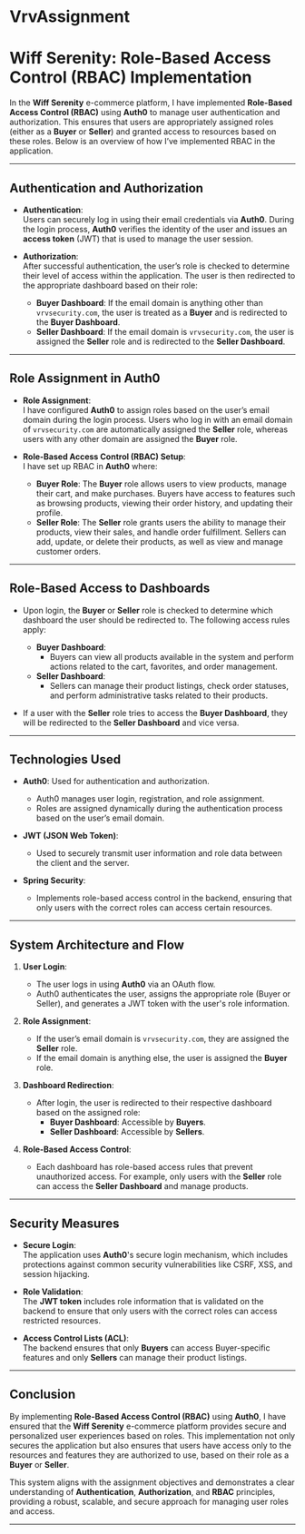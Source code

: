 # VrvAssignment
# Wiff Serenity: Role-Based Access Control (RBAC) Implementation

In the **Wiff Serenity** e-commerce platform, I have implemented **Role-Based Access Control (RBAC)** using **Auth0** to manage user authentication and authorization. This ensures that users are appropriately assigned roles (either as a **Buyer** or **Seller**) and granted access to resources based on these roles. Below is an overview of how I’ve implemented RBAC in the application.

---

## **Authentication and Authorization**

- **Authentication**:  
  Users can securely log in using their email credentials via **Auth0**. During the login process, **Auth0** verifies the identity of the user and issues an **access token** (JWT) that is used to manage the user session.

- **Authorization**:  
  After successful authentication, the user’s role is checked to determine their level of access within the application. The user is then redirected to the appropriate dashboard based on their role:
  - **Buyer Dashboard**: If the email domain is anything other than `vrvsecurity.com`, the user is treated as a **Buyer** and is redirected to the **Buyer Dashboard**.
  - **Seller Dashboard**: If the email domain is `vrvsecurity.com`, the user is assigned the **Seller** role and is redirected to the **Seller Dashboard**.

---

## **Role Assignment in Auth0**

- **Role Assignment**:  
  I have configured **Auth0** to assign roles based on the user’s email domain during the login process. Users who log in with an email domain of `vrvsecurity.com` are automatically assigned the **Seller** role, whereas users with any other domain are assigned the **Buyer** role.

- **Role-Based Access Control (RBAC) Setup**:  
  I have set up RBAC in **Auth0** where:
  - **Buyer Role**: The **Buyer** role allows users to view products, manage their cart, and make purchases. Buyers have access to features such as browsing products, viewing their order history, and updating their profile.
  - **Seller Role**: The **Seller** role grants users the ability to manage their products, view their sales, and handle order fulfillment. Sellers can add, update, or delete their products, as well as view and manage customer orders.

---

## **Role-Based Access to Dashboards**

- Upon login, the **Buyer** or **Seller** role is checked to determine which dashboard the user should be redirected to. The following access rules apply:
  - **Buyer Dashboard**:  
    - Buyers can view all products available in the system and perform actions related to the cart, favorites, and order management.
  - **Seller Dashboard**:  
    - Sellers can manage their product listings, check order statuses, and perform administrative tasks related to their products.

- If a user with the **Seller** role tries to access the **Buyer Dashboard**, they will be redirected to the **Seller Dashboard** and vice versa.

---

## **Technologies Used**

- **Auth0**: Used for authentication and authorization.  
  - Auth0 manages user login, registration, and role assignment.  
  - Roles are assigned dynamically during the authentication process based on the user’s email domain.

- **JWT (JSON Web Token)**:  
  - Used to securely transmit user information and role data between the client and the server.

- **Spring Security**:  
  - Implements role-based access control in the backend, ensuring that only users with the correct roles can access certain resources.

---

## **System Architecture and Flow**

1. **User Login**:  
   - The user logs in using **Auth0** via an OAuth flow.  
   - Auth0 authenticates the user, assigns the appropriate role (Buyer or Seller), and generates a JWT token with the user's role information.

2. **Role Assignment**:  
   - If the user’s email domain is `vrvsecurity.com`, they are assigned the **Seller** role.  
   - If the email domain is anything else, the user is assigned the **Buyer** role.

3. **Dashboard Redirection**:  
   - After login, the user is redirected to their respective dashboard based on the assigned role:
     - **Buyer Dashboard**: Accessible by **Buyers**.
     - **Seller Dashboard**: Accessible by **Sellers**.

4. **Role-Based Access Control**:  
   - Each dashboard has role-based access rules that prevent unauthorized access. For example, only users with the **Seller** role can access the **Seller Dashboard** and manage products.

---

## **Security Measures**

- **Secure Login**:  
  The application uses **Auth0**'s secure login mechanism, which includes protections against common security vulnerabilities like CSRF, XSS, and session hijacking.

- **Role Validation**:  
  The **JWT token** includes role information that is validated on the backend to ensure that only users with the correct roles can access restricted resources.

- **Access Control Lists (ACL)**:  
  The backend ensures that only **Buyers** can access Buyer-specific features and only **Sellers** can manage their product listings.

---

## **Conclusion**

By implementing **Role-Based Access Control (RBAC)** using **Auth0**, I have ensured that the **Wiff Serenity** e-commerce platform provides secure and personalized user experiences based on roles. This implementation not only secures the application but also ensures that users have access only to the resources and features they are authorized to use, based on their role as a **Buyer** or **Seller**.

This system aligns with the assignment objectives and demonstrates a clear understanding of **Authentication**, **Authorization**, and **RBAC** principles, providing a robust, scalable, and secure approach for managing user roles and access.

---
